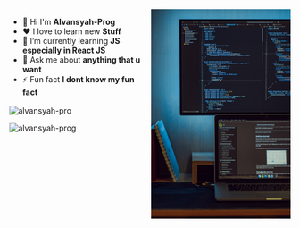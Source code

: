 <img src='leftbanner.jpg' width='250' align="right">

  - 👋 Hi I'm **Alvansyah-Prog**   
  - ❤ I love to learn new **Stuff**
  - 🌱 I’m currently learning **JS especially in React JS**
  - 💬 Ask me about **anything that u want**
  - ⚡ Fun fact **I dont know my fun fact**

<p><img align="center" src="https://github-readme-streak-stats.herokuapp.com/?user=alivelox&theme=highcontrast" alt="alvansyah-pro" /></p>

<p align="left"> <img src="https://komarev.com/ghpvc/?username=alivelox&label=Profile%20views&color=0e75b6&style=flat" alt="alvansyah-prog" /> </p>
